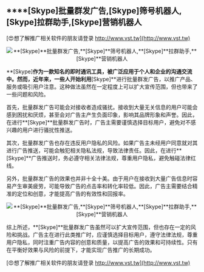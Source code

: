 ## ****[Skype]**批量群发广告,**[Skype]**筛号机器人,**[Skype]**拉群助手,**[Skype]**营销机器人**

[😍想了解推广相关软件的朋友请登录 http://www.vst.tw](http://www.vst.tw)

 <center><img src="https://vst.tw/MP4/tuiguang/png/4.png" alt="**[Skype]**批量群发广告,**[Skype]**筛号机器人,**[Skype]**拉群助手,**[Skype]**营销机器人"></center>

**[Skype]**作为一款知名的即时通讯工具，被广泛应用于个人和企业的沟通交流中。然而，近年来，一些人开始利用**[Skype]**进行批量群发广告，以推广产品、服务或吸引用户注意。这种做法虽然在一定程度上可以扩大宣传范围，但也带来了一些问题和风险。

首先，批量群发广告可能会对接收者造成骚扰。接收到大量无关信息的用户可能会感到困扰和厌烦，甚至会对广告主产生负面印象，影响其品牌形象和声誉。因此，在进行**[Skype]**批量群发广告时，广告主需要谨慎选择目标用户，避免对不感兴趣的用户进行骚扰性推送。

其次，批量群发广告也存在违反用户隐私的风险。如果广告主未经用户同意就对其进行广告推送，可能会触犯相关隐私法规，导致法律责任。因此，在进行**[Skype]**广告推送时，务必遵守相关法律法规，尊重用户隐私，避免触碰法律红线。

另外，批量群发广告的效果也并非十全十美。由于用户在接收到大量广告信息时容易产生审美疲劳，可能导致广告的点击率和转化率较低。因此，广告主需要结合精准的定位和创意，才能提高广告的有效性和回报率。

 <center><img src="https://vst.tw/MP4/tuiguang/png/1.png" alt="**[Skype]**批量群发广告,**[Skype]**筛号机器人,**[Skype]**拉群助手,**[Skype]**营销机器人"></center>

综上所述，**[Skype]**批量群发广告虽然可以扩大宣传范围，但也存在一定的风险和挑战。广告主在进行此类推广时，应谨慎选择目标用户，遵守法律法规，尊重用户隐私，同时注重广告内容的创意和质量，以提高广告的效果和可持续性。只有在平衡好效果与风险的前提下，才能实现广告推广的长期成功。

[😍想了解推广相关软件的朋友请登录 http://www.vst.tw](http://www.vst.tw)



